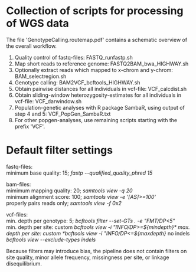 # Collection of scripts for processing of WGS data
The file 'GenotypeCalling.routemap.pdf' contains a schematic overview of the overall workflow.

1. Quality control of fastq-files: FASTQ_runfastp.sh
2. Map short reads to reference genome: FASTQ2BAM_bwa_HIGHWAY.sh
3. Optionally extract reads which mapped to x-chrom and y-chrom: BAM_selectregion.sh
4. Genotype calling: BAM2VCF_bcftools_HIGHWAY.sh
5. Obtain pairwise distances for all individuals in vcf-file: VCF_calcdist.sh
6. Obtain sliding-window heterozygosity-estimates for all individuals in vcf-file: VCF_darwindow.sh
7. Population-genetic analyses with R package SambaR, using output of step 4 and 5: VCF_PopGen_SambaR.txt
8. For other popgen-analyses, use remaining scripts starting with the prefix 'VCF'.

# Default filter settings
fastq-files:  
minimum base quality: 15;    *fastp --qualified_quality_phred 15* 
  
bam-files:  
mimimum mapping quality: 20;     *samtools view -q 20*  
minimum alignment score: 100;    *samtools view -e '[AS]>=100'*  
properly pairs reads only;       *samtools view -f 0x2*  
  
vcf-files:  
min. depth per genotype: 5;      *bcftools filter --set-GTs . -e "FMT/DP<5"*  
min. depth per site: custom      *bcftools view -i "INFO/DP>=${mindepth}* 
max. depth per site: custom      *bcftools view -i "INFO/DP<=${maxdepth}*
no indels                        *bcftools view --exclude-types indels* 
  
Because filters may introduce bias, the pipeline does not contain filters on site quality, minor allele frequency, missingness per site, or linkage disequilibrium.  

